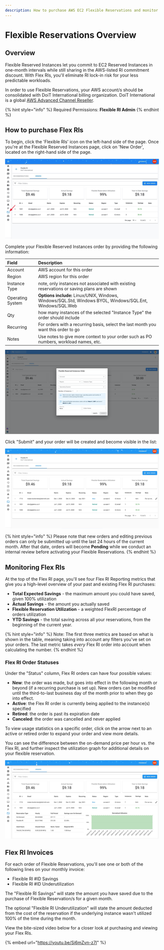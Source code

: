 ```yaml
---
description: How to purchase AWS EC2 Flexible Reservations and monitor their utilization
---
```


# Flexible Reservations Overview

## Overview

Flexible Reserved Instances let you commit to EC2 Reserved Instances in one-month intervals while still sharing in the AWS-listed RI commitment discount. With Flex RIs, you'll eliminate RI lock-in risk for your less predictable workloads.

In order to use Flexible Reservations, your AWS account/s should be consolidated with DoiT International billing organization. DoiT International is a global [AWS Advanced Channel Reseller](https://partners.amazonaws.com/partners/001E000001HPlIAIA1/).

{% hint style="info" %}
Required Permissions: **Flexible RI Admin**
{% endhint %}

## How to purchase Flex RIs

To begin, click the 'Flexible RIs' icon on the left-hand side of the page. Once you're at the Flexible Reserved Instances page, click on 'New Order', located on the right-hand side of the page.

![A screenshot showing the location of the _New Order_ menu item](../.gitbook/assets/cleanshot-2020-11-26-at-10.42.36.jpg)

Complete your Flexible Reserved Instances order by providing the following information:

| Field            | Description                                                                                               |
| :--------------- | :-------------------------------------------------------------------------------------------------------- |
| Account          | AWS account for this order                                                                                |
| Region           | AWS region for this order                                                                                 |
| Instance Type    | note, only instances not associated with existing reservations or saving plans are shown                  |
| Operating System | **Options include:** Linux/UNIX, Windows, Windows/SQL.Std, Windows BYOL, Windows/SQL.Ent, Windows/SQL.Web |
| Qty              | how many instances of the selected "Instance Type" the order should include                               |
| Recurring        | For orders with a recurring basis, select the last month you want this order to go                        |
| Notes            | Use notes to give more context to your order such as PO numbers, workload names, etc.                     |

![A screenshot of the _Flexible Reserved Instances Order_ modal dialog](../.gitbook/assets/image%20%286%29.png)

Click "Submit" and your order will be created and become visible in the list:

![A screenshot showing your new order](../.gitbook/assets/flex-ri-order-success.jpg)

{% hint style="info" %}
Please note that new orders and editing previous orders can only be submitted up until the last 24 hours of the current month. After that date, orders will become **Pending** while we conduct an internal review before activating your Flexible Reservations.
{% endhint %}

## Monitoring Flex RIs

At the top of the Flex RI page, you'll see four Flex RI Reporting metrics that give you a high-level overview of your past and existing Flex RI purchases:

* **Total Expected Savings** - the maximum amount you could have saved, given 100% utilization
* **Actual Savings** - the amount you actually saved
* **Flexible Reservation Utilization** - a weighted FlexRI percentage of orders utilization
* **YTD Savings** - the total saving across all your reservations, from the beginning of the current year.

{% hint style="info" %}
Note: The first three metrics are based on what is shown in the table, meaning taking into account any filters you've set on your orders. The last metric takes _every_ Flex RI order into account when calculating the number.
{% endhint %}

### Flex RI Order Statuses

Under the "Status" column, Flex RI orders can have four possible values:

* **New**: the order was made, but goes into effect in the following month or beyond \(if a recurring purchase is set up\). New orders can be modified until the third-to-last business day of the month prior to when they go into effect.
* **Active**: the Flex RI order is currently being applied to the instance\(s\) specified
* **Retired**: the order is past its expiration date
* **Canceled**: the order was cancelled and never applied

To view usage statistics on a specific order, click on the arrow next to an active or retired order to expand your order and view more details.

You can see the difference between the on-demand price per hour vs. the Flex RI, and further inspect the utilization graph for additional details on your flexible reservation.

![A screenshot showing an example utilization graph](../.gitbook/assets/view-flex-ri-order.jpg)

## Flex RI Invoices

For each order of Flexible Reservations, you'll see one or both of the following lines on your monthly invoice:

* Flexible RI \#ID Savings
* Flexible RI \#ID Underutilization

The "Flexible RI Savings" will state the amount you have saved due to the purchase of Flexible Reservation/s for a given month.

The optional "Flexible RI Underutilization" will state the amount deducted from the cost of the reservation if the underlying instance wasn't utilized 100% of the time during the month.

View the bite-sized video below for a closer look at purchasing and viewing your Flex RIs.

{% embed url="https://youtu.be/Si6mZvn-z7I" %}

